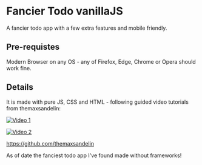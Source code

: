 # Fancier Todo vanillaJS

A fancier todo app with a few extra features and mobile friendly. 

## Pre-requistes

Modern Browser on any OS - any of Firefox, Edge, Chrome or Opera should work fine.

## Details

It is made with pure JS, CSS and HTML - following guided video tutorials from themaxsandelin:

[![Video 1](https://www.youtube.com/watch?v=2wCpkOk2uCg&t=1s/0.jpg)](https://www.youtube.com/watch?v=2wCpkOk2uCg&t=1s/ "Video 1")

[![Video 2](https://www.youtube.com/watch?v=bGLZ2pwCaiI&t=1s/0.jpg)](https://www.youtube.com/watch?v=bGLZ2pwCaiI&t=1s/ "Video 2")


https://github.com/themaxsandelin

As of date the fanciest todo app I've found made without frameworks!
